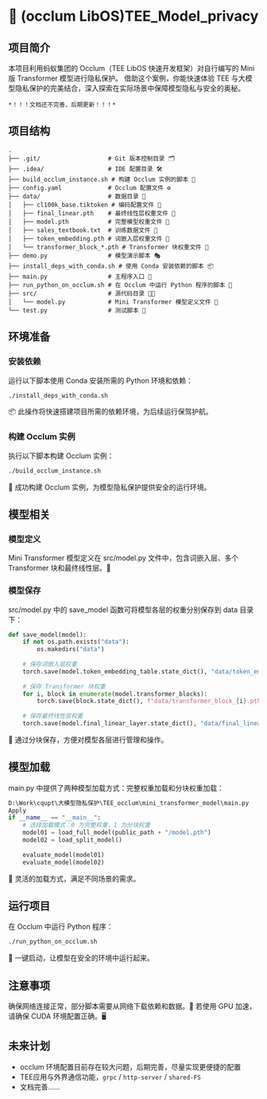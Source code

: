 # 🚀 (occlum LibOS)TEE_Model_privacy
## 项目简介
本项目利用蚂蚁集团的 Occlum（TEE LibOS 快速开发框架）对自行编写的 Mini 版 Transformer 模型进行隐私保护。
借助这个案例，你能快速体验 TEE 与大模型隐私保护的完美结合，深入探索在实际场景中保障模型隐私与安全的奥秘。

`*！！！文档还不完善，后期更新！！！*`

## 项目结构
```plaintext
.
├── .git/                   # Git 版本控制目录 🗂️
├── .idea/                  # IDE 配置目录 🛠️
├── build_occlum_instance.sh # 构建 Occlum 实例的脚本 🚧
├── config.yaml             # Occlum 配置文件 ⚙️
├── data/                   # 数据目录 📂
│   ├── cl100k_base.tiktoken # 编码配置文件 📄
│   ├── final_linear.pth    # 最终线性层权重文件 💾
│   ├── model.pth           # 完整模型权重文件 💾
│   ├── sales_textbook.txt  # 训练数据文件 📖
│   ├── token_embedding.pth # 词嵌入层权重文件 💾
│   └── transformer_block_*.pth # Transformer 块权重文件 💾
├── demo.py                 # 模型演示脚本 🎭
├── install_deps_with_conda.sh # 使用 Conda 安装依赖的脚本 📦
├── main.py                 # 主程序入口 🚪
├── run_python_on_occlum.sh # 在 Occlum 中运行 Python 程序的脚本 🐍
├── src/                    # 源代码目录 🧑‍💻
│   └── model.py            # Mini Transformer 模型定义文件 🧠
└── test.py                 # 测试脚本 🧪
```

## 环境准备
### 安装依赖
运行以下脚本使用 Conda 安装所需的 Python 环境和依赖：
```bash
./install_deps_with_conda.sh
```
📦 此操作将快速搭建项目所需的依赖环境，为后续运行保驾护航。


### 构建 Occlum 实例
执行以下脚本构建 Occlum 实例：
```bash
./build_occlum_instance.sh
```
🚧 成功构建 Occlum 实例，为模型隐私保护提供安全的运行环境。

## 模型相关
### 模型定义
Mini Transformer 模型定义在 src/model.py 文件中，包含词嵌入层、多个 Transformer 块和最终线性层。🧠

### 模型保存
src/model.py 中的 save_model 函数可将模型各层的权重分别保存到 data 目录下：
```python
def save_model(model):
    if not os.path.exists("data"):
        os.makedirs("data")
    
    # 保存词嵌入层权重
    torch.save(model.token_embedding_table.state_dict(), "data/token_embedding.pth")
    
    # 保存 Transformer 块权重
    for i, block in enumerate(model.transformer_blocks):
        torch.save(block.state_dict(), f"data/transformer_block_{i}.pth")
    
    # 保存最终线性层权重
    torch.save(model.final_linear_layer.state_dict(), "data/final_linear.pth")
```
💾 通过分块保存，方便对模型各层进行管理和操作。

## 模型加载
main.py 中提供了两种模型加载方式：完整权重加载和分块权重加载：
```python
D:\Work\cqupt\大模型隐私保护\TEE_occlum\mini_transformer_model\main.py
Apply
if __name__ == "__main__":
    # 选择加载模式：0 为完整权重，1 为分块权重
    model01 = load_full_model(public_path + "/model.pth")
    model02 = load_split_model()
    
    evaluate_model(model01)
    evaluate_model(model02)
```
🔄 灵活的加载方式，满足不同场景的需求。

## 运行项目
在 Occlum 中运行 Python 程序：
```bash
./run_python_on_occlum.sh
```
🐍 一键启动，让模型在安全的环境中运行起来。


## 注意事项
确保网络连接正常，部分脚本需要从网络下载依赖和数据。📡
若使用 GPU 加速，请确保 CUDA 环境配置正确。🖥️


## 未来计划
- occlum 环境配置目前存在较大问题，后期完善，尽量实现更便捷的配置
- TEE应用与外界通信功能，`grpc` / `http-server` / `shared-FS`
- 文档完善......

